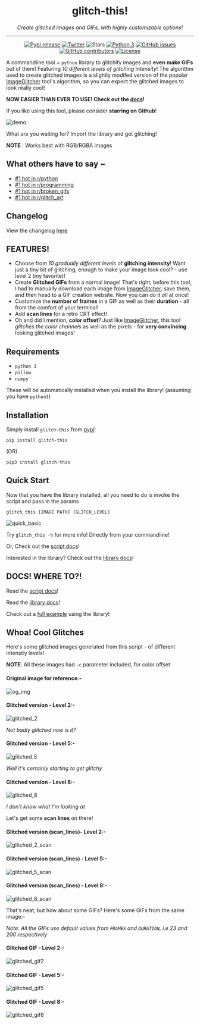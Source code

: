 <h1 align="center">glitch-this!</h1>
<p align="center"><i>Create glitched images and GIFs, with highly customizable options!</i></p>
<hr><p align="center">
  <a href="https://pypi.org/project/glitch-this"><img alt="Pypi release" src="https://img.shields.io/pypi/v/glitch-this?color=red&label=pypi%20release&logo=pypi&logoColor=blue" /></a>
  <a href="https://twitter.com/totally_chase"><img alt="Twitter" src="https://img.shields.io/twitter/follow/totally_chase?style=social" /></a>
  <img alt="Stars" src="https://img.shields.io/github/stars/TotallyNotChase/glitch-this.svg?label=Stars&style=flat" />
  <a href="http://www.python.org/download/"><img alt="Python 3" src="https://img.shields.io/badge/Python-3-yellow.svg"></a>
  <a href="https://github.com/TotallyNotChase/glitch-this/issues"><img alt="GitHub issues" src="https://img.shields.io/github/issues/TotallyNotChase/glitch-this.svg"/></a>
  <a href="https://github.com/TotallyNotChase/glitch-this/graphs/contributors"><img alt="GitHub contributors" src="https://img.shields.io/github/contributors/TotallyNotChase/glitch-this"></a>
  <a href="https://github.com/TotallyNotChase/glitch-this/blob/master/LICENSE"><img src="https://img.shields.io/github/license/TotallyNotChase/glitch-this.svg" alt="License"/></a>
</p>

A commandline tool + `python` library to glitchify images and **even make GIFs** out of them!
Featuring *10 different levels of glitching intensity*! The algorithm used to create glitched images is a slightly modifed version of the popular [ImageGlitcher](https://www.airtightinteractive.com/demos/js/imageglitcher/) tool's algorithm, so you can expect the glitched images to look really cool!

**NOW EASIER THAN EVER TO USE! Check out the [docs](https://github.com/TotallyNotChase/glitch-this/wiki/Home)!**

If you like using this tool, please consider **starring on Github**!

![demo](https://raw.githubusercontent.com/TotallyNotChase/glitch-this/master/example/glitched2.gif)

What are you waiting for? Import the library and get glitching!

**NOTE** : Works best with RGB/RGBA images

## What others have to say ~
* [#1 hot in r/python](https://www.reddit.com/r/Python/comments/f7taiy/my_python_imagegif_glitching_library_is_now_on/)
* [#1 hot in r/programming](https://www.reddit.com/r/programming/comments/f7q2q3/i_made_a_commandline_script_to_make_glitched/)
* [#1 hot in r/broken_gifs](https://www.reddit.com/r/brokengifs/comments/f7pyqw/i_made_a_commandline_script_to_make_glitched_gifs/)
* [#1 hot in r/glitch_art](https://www.reddit.com/r/glitch_art/comments/f7q0hc/i_made_a_script_to_make_glitched_images_and_gifs/)

## Changelog
View the changelog [here](https://github.com/TotallyNotChase/glitch-this/blob/master/CHANGELOG.md)

## FEATURES!
* Choose from *10 gradually different levels* of **glitching intensity**!
  Want just a tiny bit of glitching, enough to make your image look cool? - use level 2 (my favorite)!
* Create **Glitched GIFs** from a normal image!
  That's right, before this tool, I had to manually download each image from [ImageGlitcher](https://www.airtightinteractive.com/demos/js/imageglitcher/), save them, and then head to a GIF creation website.
  Now you can do it *all* at once!
* Customize the **number of frames** in a GIF as well as their **duration** - all from the comfort of your terminal!
* Add **scan lines** for a retro CRT effect!
* Oh and did I mention, **color offset**? Just like [ImageGlitcher](https://www.airtightinteractive.com/demos/js/imageglitcher/), this tool *glitches the color channels* as well as the pixels - for **very convincing** looking glitched images!

## Requirements
* `python 3`
* `pillow`
* `numpy`

These will be automatically installed when you install the library! (assuming you have `python3`)
## Installation

Simply install `glitch-this` from [pypi](https://pypi.org/project/glitch-this/)!

```
pip install glitch-this
```

(OR)

```
pip3 install glitch-this
```

## Quick Start

Now that you have the library installed, all you need to do is invoke the script and pass in the params

`glitch_this [IMAGE PATH] [GLITCH_LEVEL]`

![quick_basic](https://raw.githubusercontent.com/TotallyNotChase/glitch-this/master/example/basic_command.gif)

Try `glitch_this -h` for more info! Directly from your commandline!

Or, Check out the [script docs](https://github.com/TotallyNotChase/glitch-this/wiki/Documentation:-The-commandline-script)!

Interested in the library? Check out the [library docs](https://github.com/TotallyNotChase/glitch-this/wiki/Documentation:-The-glitch-this-library)!

## DOCS! WHERE TO?!

Read the [script docs](https://github.com/TotallyNotChase/glitch-this/wiki/Documentation:-The-commandline-script)!

Read the [library docs](https://github.com/TotallyNotChase/glitch-this/wiki/Documentation:-The-glitch-this-library)!

Check out a [full example](https://github.com/TotallyNotChase/glitch-this/blob/master/test_script.py) using the library!

## Whoa! Cool Glitches
Here's some glitched images generated from this script - of different intensity levels!

**NOTE**: All these images had `-c` parameter included, for color offset

#### Original image for reference:-

![og_img](https://raw.githubusercontent.com/TotallyNotChase/glitch-this/master/example/source.png)

#### Glitched version - Level 2:-

![glitched_2](https://raw.githubusercontent.com/TotallyNotChase/glitch-this/master/example/glitched2.png)

*Not badly glitched now is it?*

#### Glitched version - Level 5:-

![glitched_5](https://raw.githubusercontent.com/TotallyNotChase/glitch-this/master/example/glitched5.png)

*Well it's certainly starting to get glitchy*

#### Glitched version - Level 8:-

![glitched_8](https://raw.githubusercontent.com/TotallyNotChase/glitch-this/master/example/glitched8.png)

*I don't know what I'm looking at*

Let's get some **scan lines** on there!

#### Glitched version (scan_lines)- Level 2:-

![glitched_2_scan](https://raw.githubusercontent.com/TotallyNotChase/glitch-this/master/example/glitched2scan.png)

#### Glitched version (scan_lines) - Level 5:-

![glitched_5_scan](https://raw.githubusercontent.com/TotallyNotChase/glitch-this/master/example/glitched5scan.png)

#### Glitched version (scan_lines) - Level 8:-

![glitched_8_scan](https://raw.githubusercontent.com/TotallyNotChase/glitch-this/master/example/glitched8scan.png)

That's neat, but how about some GIFs? Here's some GIFs from the same image:-

*Note: All the GIFs use default values from `FRAMES` and `DURATION`, i.e 23 and 200 respectively*

#### Glitched GIF - Level 2:-

![glitched_gif2](https://raw.githubusercontent.com/TotallyNotChase/glitch-this/master/example/glitched2.gif)

#### Glitched GIF - Level 5:-

![glitched_gif5](https://raw.githubusercontent.com/TotallyNotChase/glitch-this/master/example/glitched5.gif)

#### Glitched GIF - Level 8:-

![glitched_gif8](https://raw.githubusercontent.com/TotallyNotChase/glitch-this/master/example/glitched8.gif)
